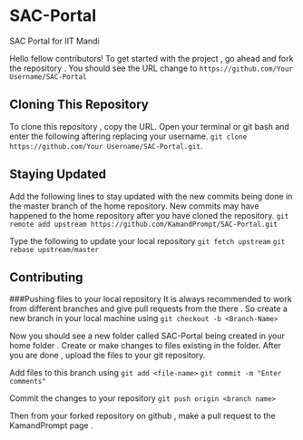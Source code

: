 # SAC-Portal
SAC Portal for IIT Mandi

Hello fellow contributors! To get started with the project , go ahead and fork the repository . You should see the URL change to
`https://github.com/Your Username/SAC-Portal` 

Cloning This Repository
--- 
To clone this repository , copy the URL. Open your terminal or git bash and enter the following aftering replacing your username. 
`git clone https://github.com/Your Username/SAC-Portal.git`.

Staying Updated
--- 
Add the following lines to stay updated with the new commits being done in the master branch of the home repository. New commits may have happened to the home repository after you have cloned the repository.
`git remote add upstream https://github.com/KamandPrompt/SAC-Portal.git`

Type the following to update your local repository
`git fetch upstream`
`git rebase upstream/master`

Contributing
---

###Pushing files to your local repository
It is always recommended to work from different branches and give pull requests from the there . 
So create a new branch in your local machine using
`git checkout -b <Branch-Name>`

Now you should see a new folder called SAC-Portal being created in your home folder .
Create or make changes to files existing in the folder. After you are done , upload the files to your git repository.

Add files to this branch using 
`git add <file-name>`
`git commit -m "Enter comments"`

Commit the changes to your repository
`git push origin <branch name>`

Then from your forked repository on github , make a pull request to the KamandPrompt page .


